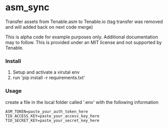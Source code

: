 # asm_sync

Transfer assets from Tenable.asm to Tenable.io (tag transfer was removed and will added back on next code merge)

This is alpha code for example purposes only. Additional documentation may to follow. This is provided under an MIT license and not supported by Tenable.

### Install

1. Setup and activate a virutal env
2. run 'pip install -r requirements.txt'

### Usage

create a file in the local folder called '.env' with the following information

```
ASM_TOKEN=paste_your_auth_token_here
TIO_ACCESS_KEY=paste_your_access_key_here
TIO_SECRET_KEY=paste_your_secret_key_here
```
